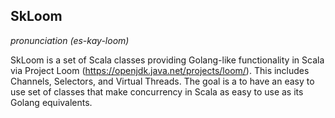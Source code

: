 

## SkLoom

_pronunciation (es-kay-loom)_

SkLoom is a set of Scala classes providing Golang-like functionality
in Scala via Project Loom (https://openjdk.java.net/projects/loom/).
This includes Channels, Selectors, and Virtual Threads. The goal is a
to have an easy to use set of classes that make concurrency in Scala
as easy to use as its Golang equivalents.

